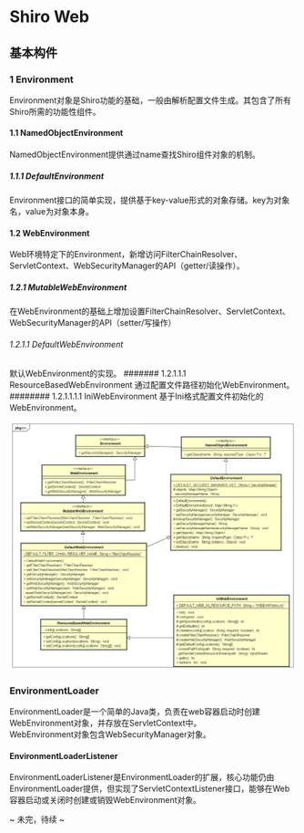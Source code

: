 # Shiro Web

## 基本构件
### 1 Environment 
Environment对象是Shiro功能的基础，一般由解析配置文件生成。其包含了所有Shiro所需的功能性组件。
#### 1.1 NamedObjectEnvironment
NamedObjectEnvironment提供通过name查找Shiro组件对象的机制。
##### 1.1.1 DefaultEnvironment
Environment接口的简单实现，提供基于key-value形式的对象存储。key为对象名，value为对象本身。
#### 1.2 WebEnvironment
Web环境特定下的Environment，新增访问FilterChainResolver、ServletContext、WebSecurityManager的API（getter/读操作）。
##### 1.2.1 MutableWebEnvironment
在WebEnvironment的基础上增加设置FilterChainResolver、ServletContext、WebSecurityManager的API（setter/写操作）
###### 1.2.1.1 DefaultWebEnvironment
默认WebEnvironment的实现。
####### 1.2.1.1.1 ResourceBasedWebEnvironment
通过配置文件路径初始化WebEnvironment。
######## 1.2.1.1.1.1 IniWebEnvironment
基于Ini格式配置文件初始化的WebEnvironment。  

![EnvironmentHierarchy](resources/images/EnvironmentHierarchy.png)

### EnvironmentLoader
EnvironmentLoader是一个简单的Java类，负责在web容器启动时创建WebEnvironment对象，并存放在ServletContext中。  
WebEnvironment对象包含WebSecurityManager对象。  
#### EnvironmentLoaderListener
EnvironmentLoaderListener是EnvironmentLoader的扩展，核心功能仍由EnvironmentLoader提供，但实现了ServletContextListener接口，能够在Web容器启动或关闭时创建或销毁WebEnvironment对象。

~ 未完，待续 ~